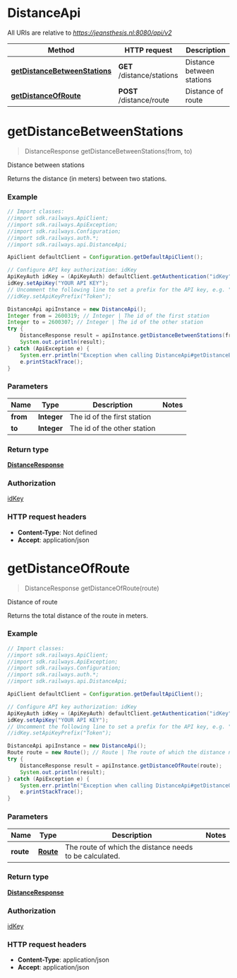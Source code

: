 # DistanceApi

All URIs are relative to *https://jeansthesis.nl:8080/api/v2*

Method | HTTP request | Description
------------- | ------------- | -------------
[**getDistanceBetweenStations**](DistanceApi.md#getDistanceBetweenStations) | **GET** /distance/stations | Distance between stations
[**getDistanceOfRoute**](DistanceApi.md#getDistanceOfRoute) | **POST** /distance/route | Distance of route


<a name="getDistanceBetweenStations"></a>
# **getDistanceBetweenStations**
> DistanceResponse getDistanceBetweenStations(from, to)

Distance between stations

Returns the distance (in meters) between two stations.

### Example
```java
// Import classes:
//import sdk.railways.ApiClient;
//import sdk.railways.ApiException;
//import sdk.railways.Configuration;
//import sdk.railways.auth.*;
//import sdk.railways.api.DistanceApi;

ApiClient defaultClient = Configuration.getDefaultApiClient();

// Configure API key authorization: idKey
ApiKeyAuth idKey = (ApiKeyAuth) defaultClient.getAuthentication("idKey");
idKey.setApiKey("YOUR API KEY");
// Uncomment the following line to set a prefix for the API key, e.g. "Token" (defaults to null)
//idKey.setApiKeyPrefix("Token");

DistanceApi apiInstance = new DistanceApi();
Integer from = 2600319; // Integer | The id of the first station
Integer to = 2600307; // Integer | The id of the other station
try {
    DistanceResponse result = apiInstance.getDistanceBetweenStations(from, to);
    System.out.println(result);
} catch (ApiException e) {
    System.err.println("Exception when calling DistanceApi#getDistanceBetweenStations");
    e.printStackTrace();
}
```

### Parameters

Name | Type | Description  | Notes
------------- | ------------- | ------------- | -------------
 **from** | **Integer**| The id of the first station |
 **to** | **Integer**| The id of the other station |

### Return type

[**DistanceResponse**](DistanceResponse.md)

### Authorization

[idKey](../README.md#idKey)

### HTTP request headers

 - **Content-Type**: Not defined
 - **Accept**: application/json

<a name="getDistanceOfRoute"></a>
# **getDistanceOfRoute**
> DistanceResponse getDistanceOfRoute(route)

Distance of route

Returns the total distance of the route in meters.

### Example
```java
// Import classes:
//import sdk.railways.ApiClient;
//import sdk.railways.ApiException;
//import sdk.railways.Configuration;
//import sdk.railways.auth.*;
//import sdk.railways.api.DistanceApi;

ApiClient defaultClient = Configuration.getDefaultApiClient();

// Configure API key authorization: idKey
ApiKeyAuth idKey = (ApiKeyAuth) defaultClient.getAuthentication("idKey");
idKey.setApiKey("YOUR API KEY");
// Uncomment the following line to set a prefix for the API key, e.g. "Token" (defaults to null)
//idKey.setApiKeyPrefix("Token");

DistanceApi apiInstance = new DistanceApi();
Route route = new Route(); // Route | The route of which the distance needs to be calculated.
try {
    DistanceResponse result = apiInstance.getDistanceOfRoute(route);
    System.out.println(result);
} catch (ApiException e) {
    System.err.println("Exception when calling DistanceApi#getDistanceOfRoute");
    e.printStackTrace();
}
```

### Parameters

Name | Type | Description  | Notes
------------- | ------------- | ------------- | -------------
 **route** | [**Route**](Route.md)| The route of which the distance needs to be calculated. |

### Return type

[**DistanceResponse**](DistanceResponse.md)

### Authorization

[idKey](../README.md#idKey)

### HTTP request headers

 - **Content-Type**: application/json
 - **Accept**: application/json

